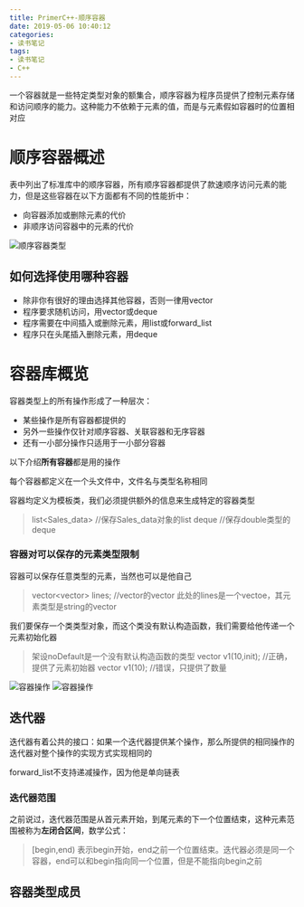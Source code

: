 ```yaml
---
title: PrimerC++-顺序容器
date: 2019-05-06 10:40:12
categories:
- 读书笔记
tags:
- 读书笔记
- C++
---
```


一个容器就是一些特定类型对象的额集合，顺序容器为程序员提供了控制元素存储和访问顺序的能力。这种能力不依赖于元素的值，而是与元素假如容器时的位置相对应

# 顺序容器概述

表中列出了标准库中的顺序容器，所有顺序容器都提供了款速顺序访问元素的能力，但是这些容器在以下方面都有不同的性能折中：

* 向容器添加或删除元素的代价
* 非顺序访问容器中的元素的代价

![顺序容器类型](/assert/images/QQ20190506-145811@2x.png)

## 如何选择使用哪种容器

* 除非你有很好的理由选择其他容器，否则一律用vector
* 程序要求随机访问，用vector或deque
* 程序需要在中间插入或删除元素，用list或forward_list
* 程序只在头尾插入删除元素，用deque 

# 容器库概览

容器类型上的所有操作形成了一种层次：

* 某些操作是所有容器都提供的
* 另外一些操作仅针对顺序容器、关联容器和无序容器
* 还有一小部分操作只适用于一小部分容器

以下介绍**所有容器**都是用的操作

每个容器都定义在一个头文件中，文件名与类型名称相同

容器均定义为模板类，我们必须提供额外的信息来生成特定的容器类型

> list<Sales_data>	//保存Sales_data对象的list
> deque<double>		//保存double类型的deque

### 容器对可以保存的元素类型限制

容器可以保存任意类型的元素，当然也可以是他自己

>vector<vector<string>> lines; //vector的vector
>此处的lines是一个vectoe，其元素类型是string的vector

我们要保存一个类类型对象，而这个类没有默认构造函数，我们需要给他传递一个元素初始化器

>架设noDefault是一个没有默认构造函数的类型
>vector<noDefault> v1(10,init);	//正确，提供了元素初始器
>vector<noDefault> v1(10);			//错误，只提供了数量

![容器操作](/assert/images/QQ20190506-152338@2x.png)
![容器操作](/assert/images/QQ20190506-152433@2x.png)

## 迭代器

迭代器有着公共的接口：如果一个迭代器提供某个操作，那么所提供的相同操作的迭代器对整个操作的实现方式实现相同的

forward_list不支持递减操作，因为他是单向链表

### 迭代器范围

之前说过，迭代器范围是从首元素开始，到尾元素的下一个位置结束，这种元素范围被称为**左闭合区间**，数学公式：
>[begin,end)
>表示begin开始，end之前一个位置结束。迭代器必须是同一个容器，end可以和begin指向同一个位置，但是不能指向begin之前

## 容器类型成员










